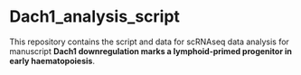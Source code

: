 # Dach1_analysis_script

This repository contains the script and data for scRNAseq data analysis for manuscript **Dach1 downregulation marks a lymphoid-primed progenitor in early haematopoiesis**.
